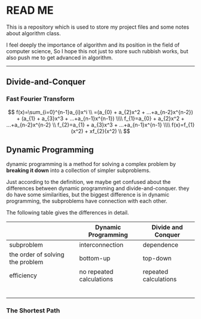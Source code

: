 # READ ME

This is a repository which is used to store my project files and some notes about algorithm class.

I feel deeply the importance of algorithm and its position in the field of computer science, So I hope this not just to store such rubbish works, but also push me to  get advanced in algorithm.

---

## Divide-and-Conquer

### Fast Fourier Transform

$$
f(x)=\sum_{i=0}^{n-1}a_{i}x^i
\\
=(a_{0} + a_{2}x^2 + ...+a_{n-2}x^{n-2}) + (a_{1} + a_{3}x^3 + ...+a_{n-1}x^{n-1})
\\\\
f_{1}=a_{0} + a_{2}x^2 + ...+a_{n-2}x^{n-2}
\\
f_{2}=a_{1} + a_{3}x^3 + ...+a_{n-1}x^{n-1}
\\\\
f(x)=f_{1}(x^2) + xf_{2}(x^2)
\\
$$

## Dynamic Programming

dynamic programming is a method for solving a complex problem by **breaking it down** into a collection of simpler subproblems.

Just according to the definition, we maybe get confused about the differences between dynamic programming and divide-and-conquer.  they do have some similarities, but the biggest difference is in dynamic programming, the subproblems have connection with each other.

The following table gives the differences in detail.

|                                  | Dynamic Programming      | Divide and Conquer    |
| -------------------------------- | ------------------------ | --------------------- |
| subproblem                       | interconnection          | dependence            |
| the order of solving the problem | bottom-up                | top-down              |
| efficiency                       | no repeated calculations | repeated calculations |
|                                  |                          |                       |
|                                  |                          |                       |
|                                  |                          |                       |
|                                  |                          |                       |
|                                  |                          |                       |
|                                  |                          |                       |

### The Shortest Path
